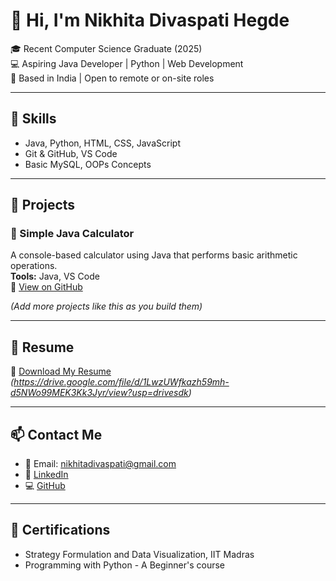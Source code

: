 # 👋 Hi, I'm Nikhita Divaspati Hegde

🎓 Recent Computer Science Graduate (2025)  
💻 Aspiring Java Developer | Python | Web Development  
📍 Based in India | Open to remote or on-site roles

---

## 🔧 Skills

- Java, Python, HTML, CSS, JavaScript
- Git & GitHub, VS Code
- Basic MySQL, OOPs Concepts

---

## 💼 Projects

### 🔹 Simple Java Calculator  
A console-based calculator using Java that performs basic arithmetic operations.  
**Tools:** Java, VS Code  
🔗 [View on GitHub](https://github.com/Nikhita-divaspati/java-calculator)

*(Add more projects like this as you build them)*

---

## 🧾 Resume

📄 [Download My Resume](#) *(https://drive.google.com/file/d/1LwzUWfkazh59mh-d5NWo99MEK3Kk3Jyr/view?usp=drivesdk)*

---

## 📫 Contact Me

- 📧 Email: nikhitadivaspati@gmail.com 
- 💼 [LinkedIn](https://www.linkedin.com/in/nikhita-hegde-b0a3a1377)  
- 💻 [GitHub](https://github.com/Nikhita-divaspati)

---

## 🏅 Certifications

- Strategy Formulation and Data Visualization, IIT Madras
- Programming with Python - A Beginner's course
  


